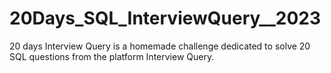 # 20Days_SQL_InterviewQuery__2023
20 days Interview Query is a homemade challenge dedicated to solve 20 SQL questions from the platform Interview Query.
